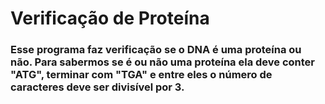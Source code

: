 <h1> Verificação de Proteína </h1>
<h3>Esse programa faz verificação se o DNA é uma proteína ou não. 
Para sabermos se é ou não uma proteína ela deve conter "ATG", terminar com "TGA" e entre eles o número de caracteres deve ser divisível por 3.</h3>
